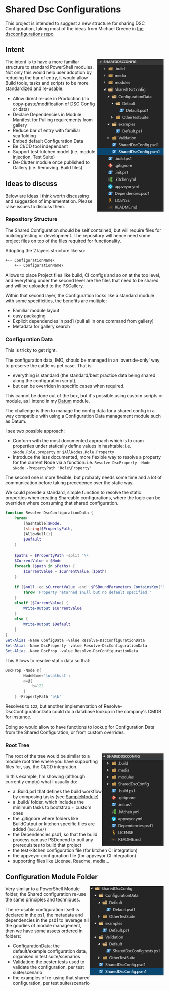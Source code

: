 # Shared Dsc Configurations

This project is intended to suggest a new structure for sharing DSC Configuration, taking most of the ideas from Michael Greene in [the dscconfigurations repo](https://github.com/powershell/dscconfigurations).

## Intent
<div style="align:right"><img src ="./media/FileTree.png" / align='right'>
The intent is to have a more familiar structure to standard PowerShell modules. Not only this would help user adoption by
reducing the bar of entry, it would allow Build tools, tasks and scripts to be more standardized and re-usable.

- Allow direct re-use in Production (no copy-paste/modification of DSC Config or data)
- Declare Dependencies in Module Manifest for Pulling requirements from gallery
- Reduce bar of entry with familiar scaffolding
- Embed default Configuration Data
- Be CI/CD tool independant
- Support test-kitchen model (i.e. module injection, Test Suite)
- De-Clutter module once published to Gallery (i.e. Removing .Build files)

## Ideas to discuss

Below are ideas I think worth discussing and suggestion of implementation. Please raise issues to discuss them.

### Repository Structure
The Shared Configuration should be self contained, but will require files for building/testing or development.
The repository will hence need some project files on top of the files required for functionality.

Adopting the 2 layers structure like so:
```
+-- ConfigurationName\
    +-- ConfigurationName\
```
Allows to place Project files like build, CI configs and so on at the top level, and everything under the second level are the files that need to be shared and will be uploaded to the PSGallery.


Within that second layer, the Configuration looks like a standard module with some specificities, the benefits are multiple:
- Familiar module layout
- easy packaging
- Explicit dependencies in psd1 (pull all in one command from gallery)
- Metadata for gallery search


### Configuration Data

This is tricky to get right.

The configuration data, IMO, should be managed in an 'override-only' way to preserve the cattle vs pet case. That is: 
- everything is standard (the standard/best practice data being shared along the configuration script), 
- but can be overriden in specific cases when required.

This cannot be done out of the box, but it's possible using custom scripts or module, as I intend in my [Datum](https://github.com/gaelcolas/datum) module.

The challenge is then to manage the config data for a shared config in a way compatible with using a Configuration Data management module such as Datum.


I see two possible approach:
- Conform with the most documented approach which is to cram properties under statically define values in hashtable: i.e. `$Node.Role.property` or `$AllNodes.Role.Property`
- Introduce the less documented, more flexible way to resolve a property for the current Node via a function: i.e. `Resolve-DscProperty -Node $Node -PropertyPath 'Role\Property'`

The second one is more flexible, but probably needs some time and a lot of communication before taking precedence over the static way.

We could provide a standard, simple function to resolve the static properties when creating Shareable configurations, where the logic can be overriden where consuming that shared configuration.

```PowerShell
function Resolve-DscConfigurationData {
    Param(
        [hashtable]$Node,
        [string]$PropertyPath,
        [AllowNull()]
        $Default
    )

    $paths = $PropertyPath -split '\\'
    $CurrentValue = $Node
    foreach ($path in $Paths) {
        $CurrentValue = $CurrentValue.($path)
    }

    if ($null -eq $CurrentValue -and !$PSBoundParameters.ContainsKey('Default')) {
        Throw 'Property returned $null but no default specified.'
    }
    elseif ($CurrentValue) {
        Write-Output $CurrentValue
    }
    else {
        Write-Output $Default
    }
}
Set-Alias -Name ConfigData -value Resolve-DscConfigurationData
Set-Alias -Name DscProperty -value Resolve-DscConfigurationData
Set-Alias -Name DscProp -value Resolve-DscConfigurationData
```

This Allows to resolve static data so that: 
```PowerShell
DscProp -Node @{
        NodeName='localhost';
        a=@{
            b=122
        }
    } -PropertyPath 'a\b'
```
Resolves to `122`, but another implementation of Resolve-DscConfigurationData could do a database lookup in the company's CMDB for instance.

Doing so would allow to have functions to lookup for Configuration Data from the Shared Configuration, or from custom overrides.

### Root Tree
<div style="align:right"><img src ="./media/rootTree.png" / align='right'>
The root of the tree would be similar to a module root tree where you have supporting files for, say, the CI/CD integration.

In this example, I'm showing (although currently empty) what I usually do:
- a .Build.ps1 that defines the build workflow by composing tasks (see [SampleModule](https://github.com/gaelcolas/SampleModule))
- a .build/ folder, which includes the minimum tasks to bootstrap + custom ones
- the .gitignore where folders like BuildOutput or kitchen specific files are added (`module/`)
- the Dependencies.psd1, so that the build process can use PSDepend to pull any prerequisites to build that project
- the test-kitchen configuration file (for kitchen CI integration)
- the appveyor configuration file (for appveyor CI integration)
- supporting files like License, Readme, media...


## Configuration Module Folder
<div style="align:right"><img src ="./media/SharedConfigFolder.png" / align='right'>

Very similar to a PowerShell Module folder, the Shared configuration re-use the same principles and techniques.

The re-usable configuration itself is declared in the ps1, the metadata and dependencies in the psd1 to leverage all the goodies of module management, then we have some assets ordered in folders:
- ConfigurationData: the default/example configuration data, organised in test suite/scenarios
- Validation: the pester tests used to validate the configuration, per test suite/scenario
- the examples of re-using that shared configuration, per test suite/scenario
